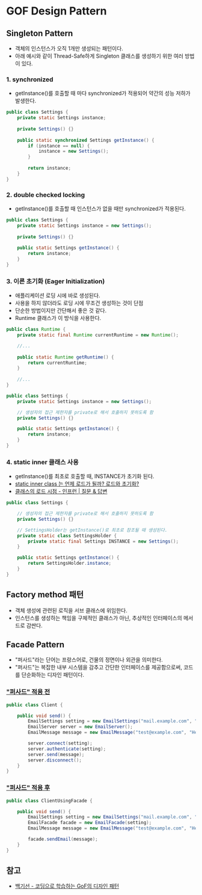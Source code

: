 # GOF Design Pattern

## Singleton Pattern

- 객체의 인스턴스가 오직 1개만 생성되는 패턴이다.
- 아래 예시와 같이 Thread-Safe하게 Singleton 클래스를 생성하기 위한 여러 방법이 있다.

### 1. synchronized

- getInstance()를 호출할 때 마다 synchronized가 적용되어 약간의 성능 저하가 발생한다.

```java
public class Settings {
    private static Settings instance;
    
    private Settings() {}
    
    public static synchronized Settings getInstance() {
        if (instance == null) {
            instance = new Settings();
        }
        
        return instance;
    }
}
```

### 2. double checked locking

- getInstance()를 호출할 때 인스턴스가 없을 때만 synchronized가 적용된다.

```java
public class Settings {
    private static Settings instance = new Settings();
    
    private Settings() {}
    
    public static Settings getInstance() {        
        return instance;
    }
}
```

### 3. 이른 초기화 (Eager Initialization)

- 애플리케이션 로딩 시에 바로 생성된다.
- 사용을 하지 않더라도 로딩 시에 무조건 생성하는 것이 단점
- 단순한 방법이지만 간단해서 좋은 것 같다.
- Runtime 클래스가 이 방식을 사용한다.

```java
public class Runtime {
    private static final Runtime currentRuntime = new Runtime();

    //...
    
    public static Runtime getRuntime() {
        return currentRuntime;
    }
    
    //...
}
```

```java
public class Settings {
    private static Settings instance = new Settings();

    // 생성자의 접근 제한자를 private로 해서 호출하지 못하도록 함
    private Settings() {}

    public static Settings getInstance() {
        return instance;
    }
}
```

### 4. static inner 클래스 사용

- getInstance()를 최초로 호출할 때, INSTANCE가 초기화 된다.
- [static inner class 는 언제 로드가 될까? 로드와 초기화?](https://kdhyo98.tistory.com/70)
- [클래스의 로드 시점 - 인프런 | 질문 & 답변](https://www.inflearn.com/questions/491491/%ED%81%B4%EB%9E%98%EC%8A%A4%EC%9D%98-%EB%A1%9C%EB%93%9C-%EC%8B%9C%EC%A0%90)

```java
public class Settings {

    // 생성자의 접근 제한자를 private로 해서 호출하지 못하도록 함
    private Settings() {}

    // SettingsHolder는 getInstance()로 최초로 참조될 때 생성된다.
    private static class SettingsHolder {
        private static final Settings INSTANCE = new Settings();
    }

    public static Settings getInstance() {
        return SettingsHolder.instance;
    }
}
```

## Factory method 패턴

- 객체 생성에 관련된 로직을 서브 클래스에 위임한다.
- 인스턴스를 생성하는 책임을 구체적인 클래스가 아닌, 추상적인 인터페이스의 메서드로 감싼다.



## Facade Pattern

- "퍼사드"라는 단어는 프랑스어로, 건물의 정면이나 외관을 의미한다.
- "퍼사드"는 복잡한 내부 시스템을 감추고 간단한 인터페이스를 제공함으로써, 코드를 단순화하는 디자인 패턴이다.

### ["퍼사드" 적용 전](https://github.com/ch-yang1273/Playground/blob/master/GOF_Design_Pattern/pattern/src/main/java/com/study/pattern/_02_structural/facade/Client.java)

```java
public class Client {

    public void send() {
        EmailSettings setting = new EmailSettings("mail.example.com", "user", "password");
        EmailServer server = new EmailServer();
        EmailMessage message = new EmailMessage("test@example.com", "Hello, World!");

        server.connect(setting);
        server.authenticate(setting);
        server.send(message);
        server.disconnect();
    }
}
```

### ["퍼사드" 적용 후](https://github.com/ch-yang1273/Playground/blob/master/GOF_Design_Pattern/pattern/src/main/java/com/study/pattern/_02_structural/facade/ClientUsingFacade.java)

```java
public class ClientUsingFacade {

    public void send() {
        EmailSettings setting = new EmailSettings("mail.example.com", "user", "password");
        EmailFacade facade = new EmailFacade(setting);
        EmailMessage message = new EmailMessage("test@example.com", "Hello, World!");

        facade.sendEmail(message);
    }
}
```

## 참고

- [백기선 - 코딩으로 학습하는 GoF의 디자인 패턴](https://inf.run/C4vW)